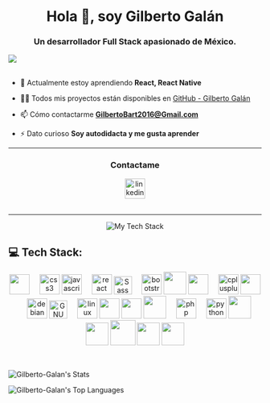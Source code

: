 <h1 align="center">Hola 👋, soy Gilberto Galán</h1>
<h3 align="center">Un desarrollador Full Stack apasionado de México.</h3>
<div>
<img src="https://user-images.githubusercontent.com/74038190/213910845-af37a709-8995-40d6-be59-724526e3c3d7.gif">
</div>

<br>

- 🌱 Actualmente estoy aprendiendo **React, React Native**

- 👨‍💻 Todos mis proyectos están disponibles en [GitHub -  Gilberto Galán ](https://github.com/Gilberto-Galan?tab=repositories)

- 📫 Cómo contactarme **GilbertoBart2016@Gmail.com**

- ⚡ Dato curioso **Soy autodidacta y me gusta aprender**

<hr>

<h3 align="center">Contactame</h3>
<div align="center">
  <a href="https://mx.linkedin.com/in/gilberto-bartolome-gal%C3%A1n-padilla-a5a064203" target="_blank">
    <img src="https://img.shields.io/static/v1?message=LinkedIn&logo=linkedin&label=&color=0077B5&logoColor=white&labelColor=&style=for-the-badge" height="40" alt="linkedin logo"  />
  </a>
</div>

<br>

<hr>
<div align="center">
	<img src="https://github-readme-tech-stack.vercel.app/api/cards?align=center&titleAlign=center&lineCount=1&theme=catppuccin_mocha&bg=%231e1e2e&badge=%23181825&border=%236c7086&titleColor=%2394e2d5&line1=Node.js,Node.js,05c102;JavaScript,JavaScript,ffee00;Express,Express,ffffff;" alt="My Tech Stack" />
</div>
                    
## 💻 Tech Stack:
<div align="center">

<img width="40" src="https://cdn.jsdelivr.net/gh/devicons/devicon@latest/icons/html5/html5-original.svg" />   
  <img width="12" />
  <img src="https://cdn.jsdelivr.net/gh/devicons/devicon/icons/css3/css3-original.svg" height="40" alt="css3 logo"  />
  <img src="https://cdn.jsdelivr.net/gh/devicons/devicon/icons/javascript/javascript-original.svg" height="40" alt="javascript logo"  />
  <img width="12" />
  <img src="https://cdn.jsdelivr.net/gh/devicons/devicon/icons/react/react-original.svg" height="40" alt="react logo"  />
<a href="https://sass-lang.com/" target="_blank" rel="noreferrer"><img src="https://raw.githubusercontent.com/danielcranney/readme-generator/main/public/icons/skills/sass-colored.svg" width="36" height="36" alt="Sass" /></a>
  <img width="12" />
  <img src="https://cdn.jsdelivr.net/gh/devicons/devicon/icons/bootstrap/bootstrap-original.svg" height="40" alt="bootstrap logo"  />
<img width="45" src="https://cdn.jsdelivr.net/gh/devicons/devicon@latest/icons/nodejs/nodejs-original-wordmark.svg" />
<img width="40" src="https://cdn.jsdelivr.net/gh/devicons/devicon@latest/icons/express/express-original.svg" />
         
  <img width="12" />
  <img src="https://cdn.jsdelivr.net/gh/devicons/devicon/icons/cplusplus/cplusplus-original.svg" height="40" alt="cplusplus logo"  />
  <img width="40" src="https://cdn.jsdelivr.net/gh/devicons/devicon@latest/icons/csharp/csharp-original.svg" />  
  <img width="12" />
  <img src="https://cdn.jsdelivr.net/gh/devicons/devicon/icons/debian/debian-original.svg" height="40" alt="debian logo"  />
  <a href="https://www.gnu.org/software/bash/" target="_blank" rel="noreferrer"><img src="https://raw.githubusercontent.com/danielcranney/readme-generator/main/public/icons/skills/gnubash.svg" width="36" height="36" alt="GNU Bash" /></a>
  <img width="12" />
  <img src="https://cdn.jsdelivr.net/gh/devicons/devicon/icons/linux/linux-original.svg" height="40" alt="linux logo"  />
  <img width="40" src="https://cdn.jsdelivr.net/gh/devicons/devicon@latest/icons/microsoftsqlserver/microsoftsqlserver-original-wordmark.svg" />
  <img width="40" src="https://cdn.jsdelivr.net/gh/devicons/devicon@latest/icons/mysql/mysql-original.svg" />
<img width="45" src="https://cdn.jsdelivr.net/gh/devicons/devicon@latest/icons/postgresql/postgresql-original.svg" />
               


  <img width="12" />
  <img src="https://cdn.jsdelivr.net/gh/devicons/devicon/icons/php/php-original.svg" height="40" alt="php logo"  />
  <img width="12" />
  <img src="https://cdn.jsdelivr.net/gh/devicons/devicon/icons/python/python-original.svg" height="40" alt="python logo"  />
<img width="45" src="https://cdn.jsdelivr.net/gh/devicons/devicon@latest/icons/flask/flask-original.svg" />
<img width="45" src="https://cdn.jsdelivr.net/gh/devicons/devicon@latest/icons/apache/apache-original-wordmark.svg" />
<img width="50" src="https://cdn.jsdelivr.net/gh/devicons/devicon@latest/icons/unity/unity-original-wordmark.svg" />
<img width="45" src="https://cdn.jsdelivr.net/gh/devicons/devicon@latest/icons/postman/postman-original.svg" />
<img width="45" src="https://cdn.jsdelivr.net/gh/devicons/devicon@latest/icons/mongodb/mongodb-original-wordmark.svg" />
                                

</div>

<br>

## 

![Gilberto-Galan's Stats](https://github-readme-stats.vercel.app/api?username=Gilberto-Galan&theme=vue-dark&show_icons=true&hide_border=true&count_private=true)

![Gilberto-Galan's Top Languages](https://github-readme-stats.vercel.app/api/top-langs/?username=Gilberto-Galan&theme=vue-dark&show_icons=true&hide_border=true&layout=compact)
